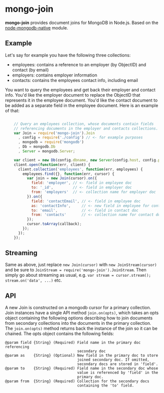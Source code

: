 # mongo-join

__mongo-join__ provides document joins for MongoDB in Node.js. Based on the [node-mongodb-native](https://github.com/mongodb/node-mongodb-native) module.

## Example

Let's say for example you have the following three collections:

- employees: contains a reference to an employer (by ObjectID) and contact (by email)
- employers: contains employer information
- contacts: contains the employees contact info, including email

You want to query the employees and get back their employer and contact info. You'd like the employer document to replace the ObjectID that represents it in the employee document. You'd like the contact document to be added as a separate field in the employee document. Here is an example of that:

```javascript

    // Query an employees collection, whose documents contain fields
    // referencing documents in the employer and contacts collections.
    var Join = require('mongo-join').Join
      , config = require('./config') // <- for example purposes
      , mongodb = require('mongodb')
      , Db = mongodb.Db
      , Server = mongodb.Server;

    var client = new Db(config.dbname, new Server(config.host, config.port));
    client.open(function(err, client) {
      client.collection('employees', function(err, employees) {
        employees.find({}, function(err, cursor) {
          var join = new Join(cursor).on({
            field: 'employer', // <- field in employee doc
            to: '_id',         // <- field in employer doc
            from: 'employers'  // <- collection name for employer doc
          }).on({
            field: 'contactEmail', // <- field in employee doc
            as: 'contactInfo',     // <- new field in employee for contact doc
            to: 'email',           // <- field in contact doc
            from: 'contacts'       // <- collection name for contact doc
          });          
          cursor.toArray(callback);
        });
      });  
    });
```

## Streaming

Same as above, just replace `new Join(cursor)` with `new JoinStream(cursor)` and be sure to `JoinStream = require('mongo-join').JoinStream`. Then simply go about streaming as usual, e.g. `var stream = cursor.stream(); stream.on('data', ...)` etc.

## API

A new Join is constructed on a mongodb cursor for a primary collection. Join instances have a single API method ```join.on(opts)```, which takes an opts object containing the following options describing how to join documents from secondary collections into the documents in the primary collection. The ```join.on(opts)``` method returns back the instance of the join so it can be chained. The opts object contains the following fields:

    @param field {String} (Required) Field name in the primary doc referencing 
                                     secondary doc
    @param as    {String} (Optional) New field in the primary doc to store 
                                     joined secondary doc. If omitted, 
                                     secondary docs are stored in 'field'.
    @param to    {String} (Required) Field name in the secondary doc whose 
                                     value is referenced by 'field' in the 
                                     primary doc.
    @param from  {String} (Required) Collection for the secondary docs 
                                     containing the 'to' field.
